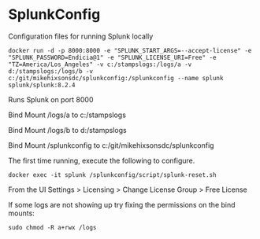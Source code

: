 # SplunkConfig
Configuration files for running Splunk locally

```console
docker run -d -p 8000:8000 -e "SPLUNK_START_ARGS=--accept-license" -e "SPLUNK_PASSWORD=Endicia@1" -e "SPLUNK_LICENSE_URI=Free" -e "TZ=America/Los_Angeles" -v c:/stampslogs:/logs/a -v d:/stampslogs:/logs/b -v c:/git/mikehixsonsdc/splunkconfig:/splunkconfig --name splunk splunk/splunk:8.2.4
```

Runs Splunk on port 8000

Bind Mount /logs/a to c:/stampslogs

Bind Mount /logs/b to d:/stampslogs

Bind Mount /splunkconfig to c:/git/mikehixsonsdc/splunkconfig


The first time running, execute the following to configure.

```console
docker exec -it splunk /splunkconfig/script/splunk-reset.sh
```

From the UI
Settings > Licensing > Change License Group > Free License

If some logs are not showing up try fixing the permissions on the bind mounts:

```console
sudo chmod -R a+rwx /logs
```
